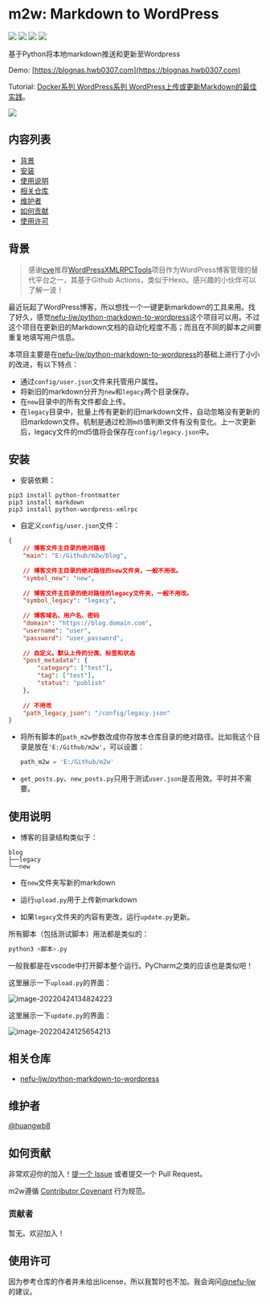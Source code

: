 # m2w: Markdown to WordPress

<p align="left">
<a href=""><img src="https://img.shields.io/badge/python-3.7%2B-orange"></a>
<a href=""><img src="https://img.shields.io/badge/platform-Windows%7Clinux%7CMacOS-brightgreen"></a>
<a href=""><img src="https://img.shields.io/github/downloads/huangwb8/m2w/total"></a>
<a href=""><img src="https://img.shields.io/github/stars/huangwb8/m2w?style=social"></a>
</p>
基于Python将本地markdown推送和更新至Wordpress

Demo: [https://blognas.hwb0307.com](https://blognas.hwb0307.com)

Tutorial: [Docker系列 WordPress系列 WordPress上传或更新Markdown的最佳实践](https://blognas.hwb0307.com/linux/docker/689)。

![](https://chevereto.hwb0307.com/images/2022/05/27/Code_6OcltCZ2le.gif)

## 内容列表

- [背景](#背景)
- [安装](#安装)
- [使用说明](#使用说明)
- [相关仓库](#相关仓库)
- [维护者](#维护者)
- [如何贡献](#如何贡献)
- [使用许可](#使用许可)

## 背景

> 感谢[cye](https://github.com/cye18)推荐[WordPressXMLRPCTools](https://github.com/zhaoolee/WordPressXMLRPCTools)项目作为WordPress博客管理的替代平台之一，其基于Github Actions，类似于Hexo。感兴趣的小伙伴可以了解一波！

最近玩起了WordPress博客，所以想找一个一键更新markdown的工具来用。找了好久，感觉[nefu-ljw/python-markdown-to-wordpress](https://github.com/nefu-ljw/python-markdown-to-wordpress)这个项目可以用。不过这个项目在更新旧的Markdown文档的自动化程度不高；而且在不同的脚本之间要重复地填写用户信息。

本项目主要是在[nefu-ljw/python-markdown-to-wordpress](https://github.com/nefu-ljw/python-markdown-to-wordpress)的基础上进行了小小的改进，有以下特点：

+ 通过`config/user.json`文件来托管用户属性。
+ 将新旧的markdown分开为`new`和`legacy`两个目录保存。
+ 在`new`目录中的所有文件都会上传。
+ 在`legacy`目录中，批量上传有更新的旧markdown文件，自动忽略没有更新的旧markdown文件。机制是通过检测`md5`值判断文件有没有变化。上一次更新后，legacy文件的md5值将会保存在`config/legacy.json`中。

## 安装

+ 安装依赖：

```
pip3 install python-frontmatter
pip3 install markdown
pip3 install python-wordpress-xmlrpc
```

+ 自定义`config/user.json`文件：

```json
{
    // 博客文件主目录的绝对路径
    "main": "E:/Github/m2w/blog",
    
    // 博客文件主目录的绝对路径的new文件夹，一般不用改。
    "symbol_new": "new",
    
    // 博客文件主目录的绝对路径的legacy文件夹，一般不用改。
    "symbol_legacy": "legacy",
    
    // 博客域名、用户名、密码
    "domain": "https://blog.domain.com",
    "username": "user",
    "password": "user_password",
    
    // 自定义。默认上传的分类、标签和状态
    "post_metadata": {
        "category": ["test"],
        "tag": ["test"],
        "status": "publish"
    },
    
    // 不用改
    "path_legacy_json": "/config/legacy.json"
}
```

+ 将所有脚本的`path_m2w`参数改成你存放本仓库目录的绝对路径。比如我这个目录是放在`'E:/Github/m2w'`，可以设置：

  ```python
  path_m2w = 'E:/Github/m2w'
  ```

+ `get_posts.py`、`new_posts.py`只用于测试`user.json`是否用效。平时并不需要。

## 使用说明

+ 博客的目录结构类似于：

```
blog
├──legacy
└──new
```

+ 在`new`文件夹写新的markdown

+ 运行`upload.py`用于上传新markdown

+ 如果`legacy`文件夹的内容有更改，运行`update.py`更新。

所有脚本（包括测试脚本）用法都是类似的：

```bash
python3 <脚本>.py
```

一般我都是在vscode中打开脚本整个运行。PyCharm之类的应该也是类似吧！

这里展示一下`upload.py`的界面：

![image-20220424134824223](https://chevereto.hwb0307.com/images/2022/04/24/image-20220424134824223.png)

这里展示一下`update.py`的界面：

![image-20220424125654213](https://chevereto.hwb0307.com/images/2022/04/24/image-20220424125654213.png)

## 相关仓库

+ [nefu-ljw/python-markdown-to-wordpress](https://github.com/nefu-ljw/python-markdown-to-wordpress)

## 维护者

[@huangwb8](https://github.com/huangwb8)

## 如何贡献

非常欢迎你的加入！[提一个 Issue](https://github.com/huangwb8/m2w/issues/new) 或者提交一个 Pull Request。


m2w遵循 [Contributor Covenant](http://contributor-covenant.org/version/1/3/0/) 行为规范。

### 贡献者

暂无。欢迎加入！


## 使用许可

因为参考仓库的作者并未给出license，所以我暂时也不加。我会询问[@nefu-ljw](https://github.com/nefu-ljw)的建议。
